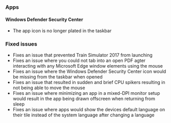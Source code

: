 ### Apps
#### Windows Defender Security Center
- The app icon is no longer plated in the taskbar

### Fixed issues
- Fixes an issue that prevented Train Simulator 2017 from launching
- Fixes an issue where you could not tab into an open PDF agter interacting with any Microsoft Edge window elements using the mouse
- Fixes an issue where the Windows Defender Security Center icon would be missing from the taskbar when opened
- Fixes an issue that resulted in sudden and brief CPU spikers resulting in not being able to move the mouse
- Fixes an issue where minimizing an app in a mixed-DPI monitor setup would result in the app being drawn offscreen when returning from sleep
- Fixes an issue where apps would show the devices default language on their tile instead of the system language after changing a language